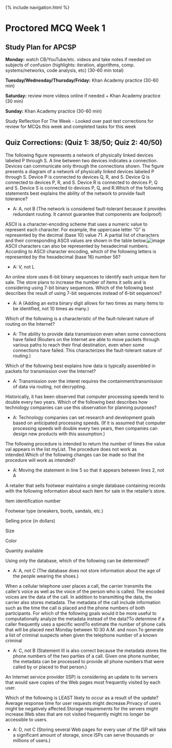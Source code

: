 {% include navigation.html %}

# Proctored MCQ Week 1

## Study Plan for APCSP

**Monday:** watch CB/YouTube/etc. videos and take notes if needed on subjects of confusion (highlights: iteration, algorithms, comp. systems/networks, code analysis, etc) (30-60 min total)

**Tuesday/Wednesday/Thursday/Friday:** Khan Academy practice (30-60 min)

**Saturday:** review more videos online if needed + Khan Academy practice (30 min)

**Sunday:** Khan Academy practice (30-60 min)

Study Reflection For The Week - Looked over past test corrections for review for MCQs this week and completed tasks for this week

## Quiz Corrections: (Quiz 1: 38/50; Quiz 2: 40/50)

The following figure represents a network of physically linked devices labeled P through S. A line between two devices indicates a connection. Devices can communicate only through the connections shown. The figure presents a diagram of a network of physically linked devices labeled P through S. Device P is connected to devices Q, R, and S. Device Q is connected to devices P, R, and S. Device R is connected to devices P, Q and S. Device S is connected to devices P, Q, and R.Which of the following statements best explains the ability of the network to provide fault tolerance?
- A: A, not B (The network is considered fault-tolerant because it provides redundant routing. It cannot guarantee that components are foolproof)

ASCII is a character-encoding scheme that uses a numeric value to represent each character. For example, the uppercase letter “G” is represented by the decimal (base 10) value 71. A partial list of characters and their corresponding ASCII values are shown in the table below.![image](https://user-images.githubusercontent.com/85912486/168683573-1d69ba8a-8409-4aa5-9c6c-94bfcfbe79c5.png)
ASCII characters can also be represented by hexadecimal numbers. According to ASCII character encoding, which of the following letters is represented by the hexadecimal (base 16) number 56?
- A: V, not L

An online store uses 6-bit binary sequences to identify each unique item for sale. The store plans to increase the number of items it sells and is considering using 7-bit binary sequences. Which of the following best describes the result of using 7-bit sequences instead of 6-bit sequences?
- A: A (Adding an extra binary digit allows for two times as many items to be identified, not 10 times as many.)

Which of the following is a characteristic of the fault-tolerant nature of routing on the Internet?
- A: The ability to provide data transmission even when some connections have failed (Routers on the Internet are able to move packets through various paths to reach their final destination, even when some connections have failed. This characterizes the fault-tolerant nature of routing.)

Which of the following best explains how data is typically assembled in packets for transmission over the Internet?
- A: Transmission over the interet requires the containment/transmission of data via routing, not decrypting.

Historically, it has been observed that computer processing speeds tend to double every two years. Which of the following best describes how technology companies can use this observation for planning purposes?
- A: Technology companies can set research and development goals based on anticipated processing speeds. (If it is assumed that computer processing speeds will double every two years, then companies can design new products with this assumption.)

The following procedure is intended to return the number of times the value val appears in the list myList. The procedure does not work as intended.Which of the following changes can be made so that the procedure will work as intended?
- A: Moving the statement in line 5 so that it appears between lines 2, not A 

A retailer that sells footwear maintains a single database containing records with the following information about each item for sale in the retailer’s store.

Item identification number

Footwear type (sneakers, boots, sandals, etc.)

Selling price (in dollars)

Size

Color

Quantity available

Using only the database, which of the following can be determined?
- A: A, not C (The database does not store information about the age of the people wearing the shoes.)

When a cellular telephone user places a call, the carrier transmits the caller’s voice as well as the voice of the person who is called. The encoded voices are the data of the call. In addition to transmitting the data, the carrier also stores metadata. The metadata of the call include information such as the time the call is placed and the phone numbers of both participants. For which of the following goals would it be more useful to computationally analyze the metadata instead of the data?To determine if a caller frequently uses a specific wordTo estimate the number of phone calls that will be placed next Monday between 10:30 A.M. and noon.To generate a list of criminal suspects when given the telephone number of a known criminal
- A: C, not B (Statement III is also correct because the metadata stores the phone numbers of the two parties of a call. Given one phone number, the metadata can be processed to provide all phone numbers that were called by or placed to that person.)

An Internet service provider (ISP) is considering an update to its servers that would save copies of the Web pages most frequently visited by each user.

Which of the following is LEAST likely to occur as a result of the update?Average response time for user requests might decrease.Privacy of users might be negatively affected.Storage requirements for the servers might increase.Web sites that are not visited frequently might no longer be accessible to users.
- A: D, not C (Storing several Web pages for every user of the ISP will take a significant amount of storage, since ISPs can serve thousands or millions of users.)
